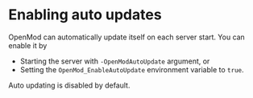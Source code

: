 # Enabling auto updates 

OpenMod can automatically update itself on each server start. You can enable it by

- Starting the server with `-OpenModAutoUpdate` argument, or
- Setting the `OpenMod_EnableAutoUpdate` environment variable to `true`.

Auto updating is disabled by default.